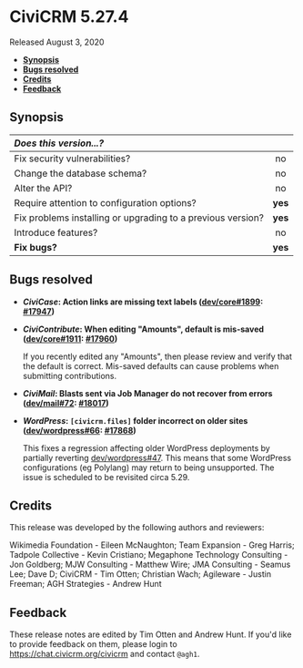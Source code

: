 # CiviCRM 5.27.4

Released August 3, 2020

- **[Synopsis](#synopsis)**
- **[Bugs resolved](#bugs)**
- **[Credits](#credits)**
- **[Feedback](#feedback)**

## <a name="synopsis"></a>Synopsis

| *Does this version...?*                                         |         |
|:--------------------------------------------------------------- |:-------:|
| Fix security vulnerabilities?                                   |   no    |
| Change the database schema?                                     |   no    |
| Alter the API?                                                  |   no    |
| Require attention to configuration options?                     | **yes** |
| Fix problems installing or upgrading to a previous version?     | **yes** |
| Introduce features?                                             |   no    |
| **Fix bugs?**                                                   | **yes** |

## <a name="bugs"></a>Bugs resolved

* **_CiviCase_: Action links are missing text labels ([dev/core#1899](https://lab.civicrm.org/dev/core/-/issues/1899):
  [#17947](https://github.com/civicrm/civicrm-core/pull/17947))**
* **_CiviContribute_: When editing "Amounts", default is mis-saved ([dev/core#1911](https://lab.civicrm.org/dev/core/-/issues/1911):
  [#17960](https://github.com/civicrm/civicrm-core/pull/17960))**

  If you recently edited any "Amounts", then please review and verify that the default is correct.
  Mis-saved defaults can cause problems when submitting contributions.

* **_CiviMail_: Blasts sent via Job Manager do not recover from errors ([dev/mail#72](https://lab.civicrm.org/dev/mail/-/issues/72):
  [#18017](https://github.com/civicrm/civicrm-core/pull/18017))**
* **_WordPress_: `[civicrm.files]` folder incorrect on older sites ([dev/wordpress#66](https://lab.civicrm.org/dev/wordpress/-/issues/66):
  [#17868](https://github.com/civicrm/civicrm-core/pull/17868))**

  This fixes a regression affecting older WordPress deployments by partially reverting
  [dev/wordpress#47](https://lab.civicrm.org/dev/wordpress/-/issues/47).  This means that some WordPress configurations
  (eg Polylang) may return to being unsupported.  The issue is scheduled to be revisited circa 5.29.  

## <a name="credits"></a>Credits

<!-- X: TIP: In buildkit, the CLI command civicredits.php can help autocomplete contributor names with the typical formatting.  -->

This release was developed by the following authors and reviewers:

Wikimedia Foundation - Eileen McNaughton; Team Expansion - Greg Harris; Tadpole Collective - Kevin
Cristiano; Megaphone Technology Consulting - Jon Goldberg; MJW Consulting - Matthew Wire; JMA
Consulting - Seamus Lee; Dave D; CiviCRM - Tim Otten; Christian Wach; Agileware - Justin Freeman;
AGH Strategies - Andrew Hunt

## <a name="feedback"></a>Feedback

These release notes are edited by Tim Otten and Andrew Hunt.  If you'd like to
provide feedback on them, please login to https://chat.civicrm.org/civicrm and
contact `@agh1`.
